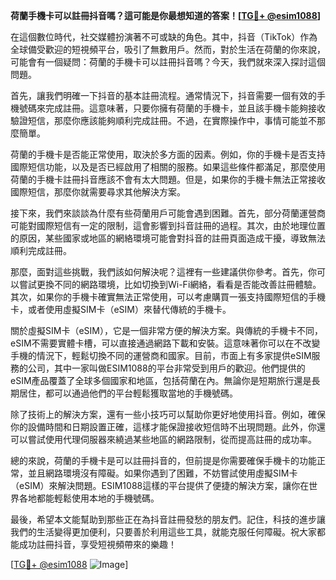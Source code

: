 **荷蘭手機卡可以註冊抖音嗎？這可能是你最想知道的答案！[[TG💪+ @esim1088](https://t.me/s/esim1088)]**

在這個數位時代，社交媒體扮演著不可或缺的角色。其中，抖音（TikTok）作為全球備受歡迎的短視頻平台，吸引了無數用戶。然而，對於生活在荷蘭的你來說，可能會有一個疑問：荷蘭的手機卡可以註冊抖音嗎？今天，我們就來深入探討這個問題。

首先，讓我們明確一下抖音的基本註冊流程。通常情況下，抖音需要一個有效的手機號碼來完成註冊。這意味著，只要你擁有荷蘭的手機卡，並且該手機卡能夠接收驗證短信，那麼你應該能夠順利完成註冊。不過，在實際操作中，事情可能並不那麼簡單。

荷蘭的手機卡是否能正常使用，取決於多方面的因素。例如，你的手機卡是否支持國際短信功能，以及是否已經啟用了相關的服務。如果這些條件都滿足，那麼使用荷蘭的手機卡註冊抖音應該不會有太大問題。但是，如果你的手機卡無法正常接收國際短信，那麼你就需要尋求其他解決方案。

接下來，我們來談談為什麼有些荷蘭用戶可能會遇到困難。首先，部分荷蘭運營商可能對國際短信有一定的限制，這會影響到抖音註冊的過程。其次，由於地理位置的原因，某些國家或地區的網絡環境可能會對抖音的註冊頁面造成干擾，導致無法順利完成註冊。

那麼，面對這些挑戰，我們該如何解決呢？這裡有一些建議供你參考。首先，你可以嘗試更換不同的網路環境，比如切換到Wi-Fi網絡，看看是否能改善註冊體驗。其次，如果你的手機卡確實無法正常使用，可以考慮購買一張支持國際短信的手機卡，或者使用虛擬SIM卡（eSIM）來替代傳統的手機卡。

關於虛擬SIM卡（eSIM），它是一個非常方便的解決方案。與傳統的手機卡不同，eSIM不需要實體卡槽，可以直接通過網路下載和安裝。這意味著你可以在不改變手機的情況下，輕鬆切換不同的運營商和國家。目前，市面上有多家提供eSIM服務的公司，其中一家叫做ESIM1088的平台非常受到用戶的歡迎。他們提供的eSIM產品覆蓋了全球多個國家和地區，包括荷蘭在內。無論你是短期旅行還是長期居住，都可以通過他們的平台輕鬆獲取當地的手機號碼。

除了技術上的解決方案，還有一些小技巧可以幫助你更好地使用抖音。例如，確保你的設備時間和日期設置正確，這樣才能保證接收短信時不出現問題。此外，你還可以嘗試使用代理伺服器來繞過某些地區的網路限制，從而提高註冊的成功率。

總的來說，荷蘭的手機卡是可以註冊抖音的，但前提是你需要確保手機卡的功能正常，並且網路環境沒有障礙。如果你遇到了困難，不妨嘗試使用虛擬SIM卡（eSIM）來解決問題。ESIM1088這樣的平台提供了便捷的解決方案，讓你在世界各地都能輕鬆使用本地的手機號碼。

最後，希望本文能幫助到那些正在為抖音註冊發愁的朋友們。記住，科技的進步讓我們的生活變得更加便利，只要善於利用這些工具，就能克服任何障礙。祝大家都能成功註冊抖音，享受短視頻帶來的樂趣！

[[TG💪+ @esim1088](https://t.me/s/esim1088) ![Image](https://i.postimg.cc/4NQfJmqS/Snipaste-2025-05-13-00-14-12.png)]